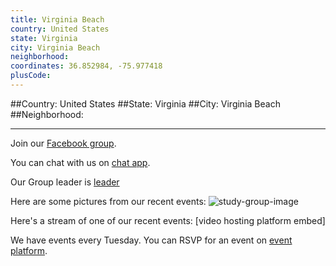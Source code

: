 ```yaml
---
title: Virginia Beach
country: United States
state: Virginia
city: Virginia Beach
neighborhood: 
coordinates: 36.852984, -75.977418
plusCode:
---
```


##Country: United States
##State: Virginia
##City: Virginia Beach
##Neighborhood: 
*****
Join our [Facebook group](https://www.facebook.com/groups/free.code.camp.virginia.beach).

You can chat with us on [chat app]().

Our Group leader is [leader]()

Here are some pictures from our recent events:
![study-group-image]()

Here's a stream of one of our recent events:
[video hosting platform embed]

We have events every Tuesday. You can RSVP for an event on [event platform]().
